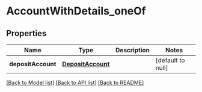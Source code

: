 # AccountWithDetails_oneOf
## Properties

| Name | Type | Description | Notes |
|------------ | ------------- | ------------- | -------------|
| **depositAccount** | [**DepositAccount**](DepositAccount.md) |  | [default to null] |

[[Back to Model list]](../README.md#documentation-for-models) [[Back to API list]](../README.md#documentation-for-api-endpoints) [[Back to README]](../README.md)

